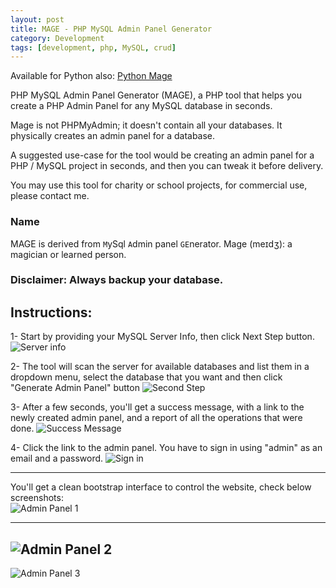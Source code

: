 ```yaml
---
layout: post
title: MAGE - PHP MySQL Admin Panel Generator
category: Development
tags: [development, php, MySQL, crud]
---
```


Available for Python also: [Python Mage](https://github.com/housamz/python-mysql-admin-panel-generator)

PHP MySQL Admin Panel Generator (MAGE), a PHP tool that helps you create a PHP Admin Panel for any MySQL database in seconds.

Mage is not PHPMyAdmin; it doesn't contain all your databases. It physically creates an admin panel for a database.

A suggested use-case for the tool would be creating an admin panel for a PHP / MySQL project in seconds, and then you can tweak it before delivery.

You may use this tool for charity or school projects, for commercial use, please contact me.

### Name
MAGE is derived from `M`ySql `A`dmin panel `GE`nerator.
Mage (meɪdʒ): a magician or learned person.

### Disclaimer: Always backup your database.

## Instructions:
1- Start by providing your MySQL Server Info, then click Next Step button.
![Server info](https://raw.githubusercontent.com/housamz/php-mysql-admin-panel-generator/master/images/1.png)

2- The tool will scan the server for available databases and list them in a dropdown menu, select the database that you want and then click "Generate Admin Panel" button
![Second Step](https://raw.githubusercontent.com/housamz/php-mysql-admin-panel-generator/master/images/2.png)

3- After a few seconds, you'll get a success message, with a link to the newly created admin panel, and a report of all the operations that were done.
![Success Message](https://raw.githubusercontent.com/housamz/php-mysql-admin-panel-generator/master/images/3.png)

4- Click the link to the admin panel. You have to sign in using "admin" as an email and a password.
![Sign in](https://raw.githubusercontent.com/housamz/php-mysql-admin-panel-generator/master/images/4.png)

---

You'll get a clean bootstrap interface to control the website, check below screenshots:  
![Admin Panel 1](https://raw.githubusercontent.com/housamz/php-mysql-admin-panel-generator/master/images/5.png)

---
![Admin Panel 2](https://raw.githubusercontent.com/housamz/php-mysql-admin-panel-generator/master/images/6.png)
---
![Admin Panel 3](https://raw.githubusercontent.com/housamz/php-mysql-admin-panel-generator/master/images/7.png)
